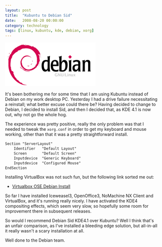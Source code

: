```yaml
---
layout: post
title:  "Kubuntu to Debian Sid"
date:   2008-08-20 00:00:00
category: technology
tags: [linux, kubuntu, kde, debian, xorg]
---
```



<img src="/assets/debian_logo.png" class="image-right" alt="Debian logo">

It's been bothering me for some time that I am using Kubuntu instead of Debian on my work desktop PC.  Yesterday I had a drive failure necessitating a reinstall; what better excuse could there be?  Having decided to change to Debian, I decided to install Sid, and then I decided that, as KDE 4.1 is now out, why not go the whole hog.

The experience was pretty positive, really the only problem was that I needed to tweak the `xorg.conf` in order to get my keyboard and mouse working, other than that it was a pretty straightforward install.

<!--more-->

    Section "ServerLayout"
        Identifier   "Default Layout"
        Screen       "Default Screen"
        Inputdevice  "Generic Keyboard"
        Inputdevice  "Configured Mouse"
    EndSection

Installing VirtualBox was not such fun, but the following link sorted me out:

   * [Virtualbox OSE Debian Install](http://chirale.wordpress.com/2007/12/23/virtualbox-ose-debian-install-howto/)

So far I have installed Iceweasel3, OpenOffice3, NoMachine NX Client and VirtualBox, and it's running really nicely.  I have activated the KDE4 compositing effects, which seem very slow, so hopefully some room for improvement there in subsequent releases.

So would I recommend Debian Sid KDE4.1 over Kubuntu?  Well I think that's an unfair comparison, as I've installed a bleeding edge solution, but all-in-all it really wasn't a scary installation at all.

Well done to the Debian team.
